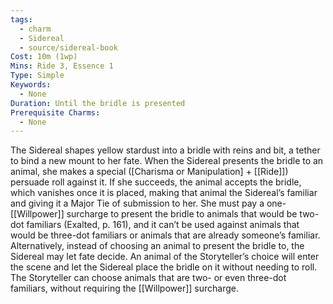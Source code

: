 ```yaml
---
tags:
  - charm
  - Sidereal
  - source/sidereal-book
Cost: 10m (1wp)
Mins: Ride 3, Essence 1
Type: Simple
Keywords:
  - None
Duration: Until the bridle is presented
Prerequisite Charms:
  - None
---
```

The Sidereal shapes yellow stardust into a bridle with reins and bit, a tether to bind a new mount to her fate. When the Sidereal presents the bridle to an animal, she makes a special ([Charisma or Manipulation] + [[Ride]]) persuade roll against it. If she succeeds, the animal accepts the bridle, which vanishes once it is placed, making that animal the Sidereal’s familiar and giving it a Major Tie of submission to her. She must pay a one-[[Willpower]] surcharge to present the bridle to animals that would be two-dot familiars (Exalted, p. 161), and it can’t be used against animals that would be three-dot familiars or animals that are already someone’s familiar. Alternatively, instead of choosing an animal to present the bridle to, the Sidereal may let fate decide. An animal of the Storyteller’s choice will enter the scene and let the Sidereal place the bridle on it without needing to roll. The Storyteller can choose animals that are two- or even three-dot familiars, without requiring the [[Willpower]] surcharge.